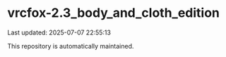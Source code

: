# vrcfox-2.3_body_and_cloth_edition

Last updated: 2025-07-07 22:55:13

This repository is automatically maintained.
